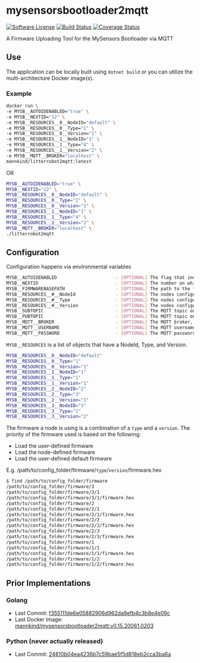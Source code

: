# mysensorsbootloader2mqtt

[![Software
License](https://img.shields.io/badge/License-MIT-orange.svg?style=flat-square)](https://github.com/mannkind/mysensorsbootloader2mqtt/blob/main/LICENSE.md)
[![Build Status](https://github.com/mannkind/mysensorsbootloader2mqtt/workflows/Main%20Workflow/badge.svg)](https://github.com/mannkind/mysensorsbootloader2mqtt/actions)
[![Coverage Status](https://img.shields.io/codecov/c/github/mannkind/mysensorsbootloader2mqtt/main.svg)](http://codecov.io/github/mannkind/mysensorsbootloader2mqtt?branch=main)

A Firmware Uploading Tool for the MySensors Bootloader via MQTT

## Use

The application can be locally built using `dotnet build` or you can utilize the multi-architecture Docker image(s).

### Example

```bash
docker run \
-e MYSB__AUTOIDENABLED="true" \
-e MYSB__NEXTID="12" \
-e MYSB__RESOURCES__0__NodeID="default" \
-e MYSB__RESOURCES__0__Type="1" \
-e MYSB__RESOURCES__0__Version="1" \
-e MYSB__RESOURCES__1__NodeID="1" \
-e MYSB__RESOURCES__1__Type="4" \
-e MYSB__RESOURCES__1__Version="2" \
-e MYSB__MQTT__BROKER="localhost" \
mannkind/litterrobot2mqtt:latest
```

OR

```bash
MYSB__AUTOIDENABLED="true" \
MYSB__NEXTID="12" \
MYSB__RESOURCES__0__NodeID="default" \
MYSB__RESOURCES__0__Type="1" \
MYSB__RESOURCES__0__Version="1" \
MYSB__RESOURCES__1__NodeID="1" \
MYSB__RESOURCES__1__Type="4" \
MYSB__RESOURCES__1__Version="2" \
MYSB__MQTT__BROKER="localhost" \
./litterrobot2mqtt 
```


## Configuration

Configuration happens via environmental variables

```bash
MYSB__AUTOIDENABLED                      - [OPTIONAL] The flag that indicates MySensorsBootloader should handle ID requests, defaults to false
MYSB__NEXTID                             - [OPTIONAL] The number on which to base the next id, defaults to 1
MYSB__FIRMWAREBASEPATH                   - [OPTIONAL] The path to the firmware files, defaults to "/config/firmware"
MYSB__RESOURCES__#__NodeId               - [OPTIONAL] The nodes configuration NodeId
MYSB__RESOURCES__#__Type                 - [OPTIONAL] The nodes configuration Type
MYSB__RESOURCES__#__Version              - [OPTIONAL] The nodes configuration Version
MYSB__SUBTOPIC                           - [OPTIONAL] The MQTT topic on which to subscribe, defaults to "mysensors_rx"
MYSB__PUBTOPIC                           - [OPTIONAL] The MQTT topic on which to publish, defaults to "mysensors_tx"
MYSB__MQTT__BROKER                       - [OPTIONAL] The MQTT broker, defaults to "test.mosquitto.org"
MYSB__MQTT__USERNAME                     - [OPTIONAL] The MQTT username, default to ""
MYSB__MQTT__PASSWORD                     - [OPTIONAL] The MQTT password, default to ""
```

`MYSB__RESOURCES` is a list of objects that have a NodeId, Type, and Version.

```bash
MYSB__RESOURCES__0__NodeID="default"
MYSB__RESOURCES__0__Type="1"
MYSB__RESOURCES__0__Version="1"
MYSB__RESOURCES__1__NodeID="1"
MYSB__RESOURCES__1__Type="1"
MYSB__RESOURCES__1__Version="1"
MYSB__RESOURCES__2__NodeID="2"
MYSB__RESOURCES__2__Type="3"
MYSB__RESOURCES__2__Version="1"
MYSB__RESOURCES__3__NodeID="3"
MYSB__RESOURCES__3__Type="1"
MYSB__RESOURCES__3__Version="2"
```

The firmware a node is using is a combination of a `type` and a `version`. The priority of the firmware used is based on the following:

* Load the user-defined firmware 
* Load the node-defined firmware
* Load the user-defined default firmware


E.g. /path/to/config\_folder/firmware/`type`/`version`/firmware.hex

```bash
$ find /path/to/config_folder/firmware
/path/to/config_folder/firmware/3
/path/to/config_folder/firmware/3/1
/path/to/config_folder/firmware/3/1/firmware.hex
/path/to/config_folder/firmware/2
/path/to/config_folder/firmware/2/1
/path/to/config_folder/firmware/2/1/firmware.hex
/path/to/config_folder/firmware/2/2
/path/to/config_folder/firmware/2/2/firmware.hex
/path/to/config_folder/firmware/2/3
/path/to/config_folder/firmware/2/3/firmware.hex
/path/to/config_folder/firmware/1
/path/to/config_folder/firmware/1/1
/path/to/config_folder/firmware/1/1/firmware.hex
/path/to/config_folder/firmware/1/2
/path/to/config_folder/firmware/1/2/firmware.hex
```


## Prior Implementations

### Golang
* Last Commit: [f355111de6e05882906d962da9efb4c3b8e4e09c](https://github.com/mannkind/mysensorsbootloader2mqtt/commit/f355111de6e05882906d962da9efb4c3b8e4e09c)
* Last Docker Image: [mannkind/mysensorsbootloader2mqtt:v0.15.20061.0203](https://hub.docker.com/layers/mannkind/mysensorsbootloader2mqtt/v0.15.20061.0203/images/sha256-8acd24a1447d211d7953f362e38579b16919bbfabf78967b2f9bb77555e9fdcf?context=repo)

### Python (never actually released)
* Last Commit: [24810b04ea4236b7c59bae5f5d818eb2cca3ba6a](https://github.com/mannkind/mysensorsbootloader2mqtt/tree/python)